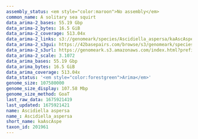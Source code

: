 ```yaml
---
assembly_status: <em style="color:maroon">No assembly</em>
common_name: A solitary sea squirt
data_arima-2_bases: 55.19 Gbp
data_arima-2_bytes: 16.5 GiB
data_arima-2_coverage: 513.04x
data_arima-2_links: s3://genomeark/species/Ascidiella_aspersa/kaAscAspe2/genomic_data/arima/<br>
data_arima-2_s3gui: https://42basepairs.com/browse/s3/genomeark/species/Ascidiella_aspersa/kaAscAspe2/genomic_data/arima/
data_arima-2_s3url: https://genomeark.s3.amazonaws.com/index.html?prefix=species/Ascidiella_aspersa/kaAscAspe2/genomic_data/arima/
data_arima-2_scale: 3.1072
data_arima_bases: 55.19 Gbp
data_arima_bytes: 16.5 GiB
data_arima_coverage: 513.04x
data_status: '<em style="color:forestgreen">Arima</em>'
genome_size: 107580000
genome_size_display: 107.58 Mbp
genome_size_method: GoaT
last_raw_data: 1675921419
last_updated: 1675921421
name: Ascidiella aspersa
name_: Ascidiella_aspersa
short_name: kaAscAspe
taxon_id: 201961
---
```

